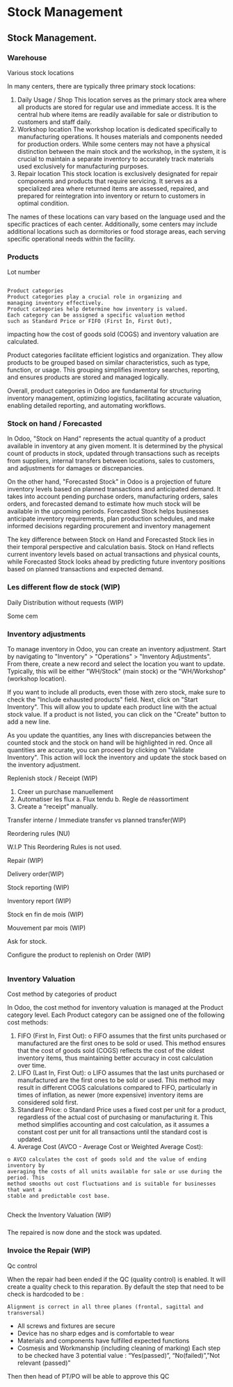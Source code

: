 # Stock Management

## Stock Management.

### Warehouse

Various stock locations

In many centers, there are typically three primary stock locations:

1. Daily Usage / Shop This location serves as the primary stock area where all products are stored for regular use and immediate access. It is the central hub where items are readily available for sale or distribution to customers and staff daily.
2. Workshop location The workshop location is dedicated specifically to manufacturing operations. It houses materials and components needed for production orders. While some centers may not have a physical distinction between the main stock and the workshop, in the system, it is crucial to maintain a separate inventory to accurately track materials used exclusively for manufacturing purposes.
3. Repair location This stock location is exclusively designated for repair components and products that require servicing. It serves as a specialized area where returned items are assessed, repaired, and prepared for reintegration into inventory or return to customers in optimal condition.

The names of these locations can vary based on the language used and the specific practices of each center. Additionally, some centers may include additional locations such as dormitories or food storage areas, each serving specific operational needs within the facility.

### Products

Lot number

<figure><img src="../../../.gitbook/assets/image (180).png" alt=""><figcaption></figcaption></figure>

```
Product categories
Product categories play a crucial role in organizing and
managing inventory effectively.
Product categories help determine how inventory is valued.
Each category can be assigned a specific valuation method
such as Standard Price or FIFO (First In, First Out),
```

impacting how the cost of goods sold (COGS) and inventory valuation are calculated.

Product categories facilitate efficient logistics and organization. They allow products to be grouped based on similar characteristics, such as type, function, or usage. This grouping simplifies inventory searches, reporting, and ensures products are stored and managed logically.

Overall, product categories in Odoo are fundamental for structuring inventory management, optimizing logistics, facilitating accurate valuation, enabling detailed reporting, and automating workflows.

### Stock on hand / Forecasted

In Odoo, "Stock on Hand" represents the actual quantity of a product available in inventory at any given moment. It is determined by the physical count of products in stock, updated through transactions such as receipts from suppliers, internal transfers between locations, sales to customers, and adjustments for damages or discrepancies.

On the other hand, "Forecasted Stock" in Odoo is a projection of future inventory levels based on planned transactions and anticipated demand. It takes into account pending purchase orders, manufacturing orders, sales orders, and forecasted demand to estimate how much stock will be available in the upcoming periods. Forecasted Stock helps businesses anticipate inventory requirements, plan production schedules, and make informed decisions regarding procurement and inventory management

The key difference between Stock on Hand and Forecasted Stock lies in their temporal perspective and calculation basis. Stock on Hand reflects current inventory levels based on actual transactions and physical counts, while Forecasted Stock looks ahead by predicting future inventory positions based on planned transactions and expected demand.

### Les different flow de stock (WIP)

Daily Distribution without requests (WIP)

Some cem

### Inventory adjustments

To manage inventory in Odoo, you can create an inventory adjustment. Start by navigating to "Inventory" > "Operations" > "Inventory Adjustments". From there, create a new record and select the location you want to update. Typically, this will be either "WH/Stock" (main stock) or the "WH/Workshop" (workshop location).

If you want to include all products, even those with zero stock, make sure to check the "Include exhausted products" field. Next, click on "Start Inventory". This will allow you to update each product line with the actual stock value. If a product is not listed, you can click on the "Create" button to add a new line.

As you update the quantities, any lines with discrepancies between the counted stock and the stock on hand will be highlighted in red. Once all quantities are accurate, you can proceed by clicking on "Validate Inventory". This action will lock the inventory and update the stock based on the inventory adjustment.

Replenish stock / Receipt (WIP)

1. Creer un purchase manuellement
2. Automatiser les flux a. Flux tendu b. Regle de réassortiment
3. Create a “receipt” manually.

Transfer interne / Immediate transfer vs planned transfer(WIP)

Reordering rules (NU)

W.I.P This Reordering Rules is not used.

Repair (WIP)

Delivery order(WIP)

Stock reporting (WIP)

Inventory report (WIP)

Stock en fin de mois (WIP)

Mouvement par mois (WIP)

Ask for stock.

Configure the product to replenish on Order (WIP)

<figure><img src="../../../.gitbook/assets/image (181).png" alt=""><figcaption></figcaption></figure>

### Inventory Valuation

Cost method by categories of product

In Odoo, the cost method for inventory valuation is managed at the Product category level. Each Product category can be assigned one of the following cost methods:

1. FIFO (First In, First Out): o FIFO assumes that the first units purchased or manufactured are the first ones to be sold or used. This method ensures that the cost of goods sold (COGS) reflects the cost of the oldest inventory items, thus maintaining better accuracy in cost calculation over time.
2. LIFO (Last In, First Out): o LIFO assumes that the last units purchased or manufactured are the first ones to be sold or used. This method may result in different COGS calculations compared to FIFO, particularly in times of inflation, as newer (more expensive) inventory items are considered sold first.
3. Standard Price: o Standard Price uses a fixed cost per unit for a product, regardless of the actual cost of purchasing or manufacturing it. This method simplifies accounting and cost calculation, as it assumes a constant cost per unit for all transactions until the standard cost is updated.
4. Average Cost (AVCO - Average Cost or Weighted Average Cost):

```
o AVCO calculates the cost of goods sold and the value of ending inventory by
averaging the costs of all units available for sale or use during the period. This
method smooths out cost fluctuations and is suitable for businesses that want a
stable and predictable cost base.
```

<figure><img src="../../../.gitbook/assets/image (182).png" alt=""><figcaption></figcaption></figure>

Check the Inventory Valuation (WIP)

###





The repaired is now done and the stock was updated.

### Invoice the Repair (WIP)

Qc control

When the repair had been ended if the QC (quality control) is enabled. It will create a quality check to this reparation. By default the step that need to be check is hardcoded to be :

```
Alignment is correct in all three planes (frontal, sagittal and transversal)
```

* All screws and fixtures are secure
* Device has no sharp edges and is comfortable to wear
* Materials and components have fulfilled expected functions
* Cosmesis and Workmanship (including cleaning of marking) Each step to be checked have 3 potential value : “Yes(passed)”, “No(failed)”,”Not relevant (passed)”

Then then head of PT/PO will be able to approve this QC



